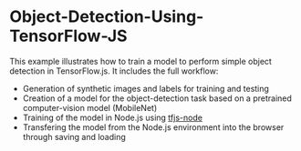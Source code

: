 # Object-Detection-Using-TensorFlow-JS
This example illustrates how to train a model to perform simple object
detection in TensorFlow.js. It includes the full workflow:

- Generation of synthetic images and labels for training and testing
- Creation of a model for the object-detection task based on a pretrained
  computer-vision model (MobileNet)
- Training of the model in Node.js using [tfjs-node](https://github.com/tensorflow/tfjs-node)
- Transfering the model from the Node.js environment into the browser
  through saving and loading
